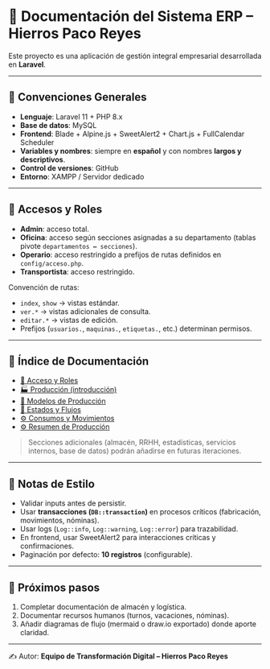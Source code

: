 # 📘 Documentación del Sistema ERP – Hierros Paco Reyes

Este proyecto es una aplicación de gestión integral empresarial desarrollada en **Laravel**.

---

## 🚀 Convenciones Generales

-   **Lenguaje**: Laravel 11 + PHP 8.x
-   **Base de datos**: MySQL
-   **Frontend**: Blade + Alpine.js + SweetAlert2 + Chart.js + FullCalendar Scheduler
-   **Variables y nombres**: siempre en **español** y con nombres **largos y descriptivos**.
-   **Control de versiones**: GitHub
-   **Entorno**: XAMPP / Servidor dedicado

---

## 🔐 Accesos y Roles

-   **Admin**: acceso total.
-   **Oficina**: acceso según secciones asignadas a su departamento (tablas pivote `departamentos ↔ secciones`).
-   **Operario**: acceso restringido a prefijos de rutas definidos en `config/acceso.php`.
-   **Transportista**: acceso restringido.

Convención de rutas:

-   `index`, `show` → vistas estándar.
-   `ver.*` → vistas adicionales de consulta.
-   `editar.*` → vistas de edición.
-   Prefijos (`usuarios.`, `maquinas.`, `etiquetas.`, etc.) determinan permisos.

---

## 📑 Índice de Documentación

-   [🔐 Acceso y Roles](acceso.md)
-   [🏭 Producción (introducción)](produccion/00_introduccion.md)
-   [🧩 Modelos de Producción](produccion/01_modelos.md)
-   [🚦 Estados y Flujos](produccion/02_estados_flujo.md)
-   [⚙️ Consumos y Movimientos](produccion/03_consumos_movimientos.md)
-   [⚙️ Resumen de Producción](produccion.md)

> Secciones adicionales (almacén, RRHH, estadísticas, servicios internos, base de datos) podrán añadirse en futuras iteraciones.

---

## 📝 Notas de Estilo

-   Validar inputs antes de persistir.
-   Usar **transacciones (`DB::transaction`)** en procesos críticos (fabricación, movimientos, nóminas).
-   Usar logs (`Log::info`, `Log::warning`, `Log::error`) para trazabilidad.
-   En frontend, usar SweetAlert2 para interacciones críticas y confirmaciones.
-   Paginación por defecto: **10 registros** (configurable).

---

## 📌 Próximos pasos

1. Completar documentación de almacén y logística.
2. Documentar recursos humanos (turnos, vacaciones, nóminas).
3. Añadir diagramas de flujo (mermaid o draw.io exportado) donde aporte claridad.

---

✍️ Autor: **Equipo de Transformación Digital – Hierros Paco Reyes**
